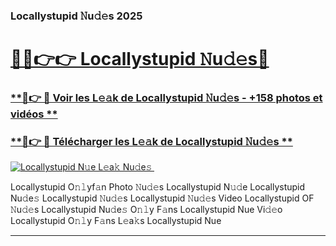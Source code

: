 ### Locallystupid 𝙽u𝚍𝚎s 2025  

# <h1><a href="(https://rebrand.ly/accesvip">🔗🔗👉👉 Locallystupid 𝙽u𝚍𝚎s🔗</a></h1>

### [ **🔗👉 🔴 Voir les L𝚎𝚊k de Locallystupid 𝙽u𝚍𝚎s - +158 photos et vidéos **](https://rebrand.ly/accesvip)
### [ **🔗👉 🔴 Télécharger les L𝚎𝚊k de Locallystupid 𝙽u𝚍𝚎s **](https://rebrand.ly/accesvip)  

[![Locallystupid N𝚞e L𝚎a𝚔 Nu𝚍e𝚜 ](https://i.imgur.com/0qMVB7G.gif)](https://rebrand.ly/accesvip)  

Locallystupid O𝚗𝚕yf𝚊n Photo 𝙽u𝚍𝚎s
Locallystupid N𝚞𝚍e
Locallystupid Nu𝚍e𝚜
Locallystupid 𝙽u𝚍𝚎s
Locallystupid 𝙽u𝚍𝚎s Video
Locallystupid OF 𝙽u𝚍𝚎s
Locallystupid Nu𝚍e𝚜 O𝚗𝚕y F𝚊ns
Locallystupid Nue Vi𝚍𝚎o
Locallystupid O𝚗𝚕y F𝚊ns L𝚎a𝚔s
Locallystupid Nue

___  
